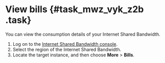 # View bills {#task_mwz_vyk_z2b .task}

You can view the consumption details of your Internet Shared Bandwidth.

1.  Log on to the [Internet Shared Bandwidth console](https://vpcnext.console.aliyun.com/cbwp/cn-hongkong/cbwps). 
2.  Select the region of the Internet Shared Bandwidth. 
3.  Locate the target instance, and then choose **More** \> **Bills**. 

